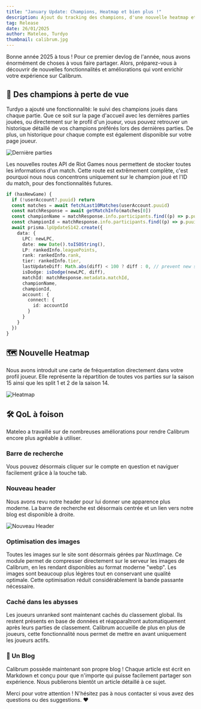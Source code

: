 ```yaml
---
title: "January Update: Champions, Heatmap et bien plus !"
description: Ajout du tracking des champions, d'une nouvelle heatmap et de plusieurs QoL.
tag: Release
date: 26/01/2025
author: Mateleo, Turdyo
thumbnail: calibrum.jpg
---
```


Bonne année 2025 à tous ! Pour ce premier devlog de l'année, nous avons énormément de choses à vous faire partager. Alors, préparez-vous à découvrir de nouvelles fonctionnalités et améliorations qui vont enrichir votre expérience sur Calibrum.

## 🧔 Des champions à perte de vue

Turdyo a ajouté une fonctionnalité: le suivi des champions joués dans chaque partie. Que ce soit sur la page d'accueil avec les dernières parties jouées, ou directement sur le profil d'un joueur, vous pouvez retrouver un historique détaillé de vos champions préférés lors des dernières parties. De plus, un historique pour chaque compte est également disponible sur votre page joueur.

![Dernière parties](/content/img/championslastgames.png)

Les nouvelles routes API de Riot Games nous permettent de stocker toutes les informations d'un match. Cette route est extrêmement complète, c'est pourquoi nous nous concentrons uniquement sur le champion joué et l'ID du match, pour des fonctionnalités futures.

```ts
if (hasNewGame) {
  if (!userAccount?.puuid) return
  const matches = await fetchLast10Matches(userAccount.puuid)
  const matchResponse = await getMatchInfo(matches[0])
  const championName = matchResponse.info.participants.find((p) => p.puuid === userAccount.puuid)?.championName
  const championId = matchResponse.info.participants.find((p) => p.puuid === userAccount.puuid)?.championId
  await prisma.lpUpdateS142.create({
    data: {
      LPC: newLPC,
      date: new Date().toISOString(),
      LP: rankedInfo.leaguePoints,
      rank: rankedInfo.rank,
      tier: rankedInfo.tier,
      lastUpdateDiff: Math.abs(diff) < 100 ? diff : 0, // prevent new seasons reset
      isDodge: isDodge(newLPC, diff),
      matchId: matchResponse.metadata.matchId,
      championName,
      championId,
      account: {
        connect: {
          id: accountId
        }
      }
    }
  })
}
```

## 🗺️ Nouvelle Heatmap

Nous avons introduit une carte de fréquentation directement dans votre profil joueur. Elle représente la répartition de toutes vos parties sur la saison 15 ainsi que les split 1 et 2 de la saison 14.

![Heatmap](/content/img/heatmap.png)

## 🛠️ QoL à foison

Mateleo a travaillé sur de nombreuses améliorations pour rendre Calibrum encore plus agréable à utiliser.

### Barre de recherche

Vous pouvez désormais cliquer sur le compte en question et naviguer facilement grâce à la touche tab.

### Nouveau header

Nous avons revu notre header pour lui donner une apparence plus moderne. La barre de recherche est désormais centrée et un lien vers notre blog est disponible à droite.

![Nouveau Header](/content/img/newheader.png)

### Optimisation des images

Toutes les images sur le site sont désormais gérées par NuxtImage. Ce module permet de compresser directement sur le serveur les images de Calibrum, en les rendant disponibles au format moderne "webp". Les images sont beaucoup plus légères tout en conservant une qualité optimale. Cette optimisation réduit considérablement la bande passante nécessaire.

### Caché dans les abysses

Les joueurs unranked sont maintenant cachés du classement global. Ils restent présents en base de données et réapparaîtront automatiquement après leurs parties de classement. Calibrum accueille de plus en plus de joueurs, cette fonctionnalité nous permet de mettre en avant uniquement les joueurs actifs.

### 👀 Un Blog

Calibrum possède maintenant son propre blog ! Chaque article est écrit en Markdown et conçu pour que n'importe qui puisse facilement partager son expérience. Nous publierons bientôt un article détaillé à ce sujet.

Merci pour votre attention ! N'hésitez pas à nous contacter si vous avez des questions ou des suggestions. ❤

